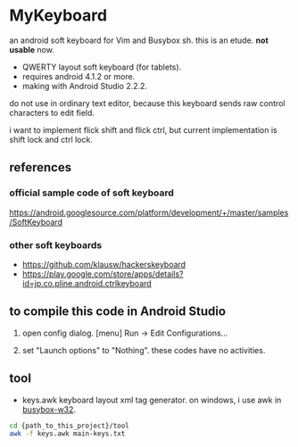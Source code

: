 # MyKeyboard

an android soft keyboard for Vim and Busybox sh.
this is an etude. **not usable** now.

* QWERTY layout soft keyboard (for tablets).
* requires android 4.1.2 or more.
* making with Android Studio 2.2.2.

do not use in ordinary text editor,
because this keyboard sends raw control characters to edit field.

i want to implement flick shift and flick ctrl,
but current implementation is shift lock and ctrl lock.

## references

### official sample code of soft keyboard
https://android.googlesource.com/platform/development/+/master/samples/SoftKeyboard

### other soft keyboards
* https://github.com/klausw/hackerskeyboard
* https://play.google.com/store/apps/details?id=jp.co.pline.android.ctrlkeyboard

## to compile this code in Android Studio

1. open config dialog.
[menu] Run -> Edit Configurations...

2. set "Launch options" to "Nothing".
these codes have no activities.

## tool
* keys.awk
  keyboard layout xml tag generator.
  on windows, i use awk in [busybox-w32](https://frippery.org/busybox/).
 ```sh
 cd {path_to_this_project}/tool
 awk -f keys.awk main-keys.txt
 ```
